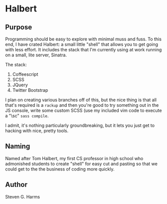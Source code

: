 # Halbert

## Purpose

Programming should be easy to explore with minimal muss and fuss.  To this end,
I have crated Halbert: a small little "shell" that allows you to get going with
less effort.  It includes the stack that I'm currently using at work running
on a small, lite server, Sinatra.

The stack:

  1.  Coffeescript
  1.  SCSS
  1.  JQuery
  1.  Twitter Bootstrap

I plan on creating various branches off of this, but the nice thing is that
all that's required is a `rackup` and then you're good to try something
out in the JS console, write some custom SCSS (use my included vim code
to execute a "\sc" `sass compile`.

I admit, it's nothing particularly groundbreaking, but it lets you just
get to hacking with nice, pretty tools.

## Naming

Named after Tom Halbert, my first CS professor in high school who
admonished students to create "shell" for easy cut and pasting so that
we could get to the the business of coding more quickly.


## Author

Steven G. Harms 
